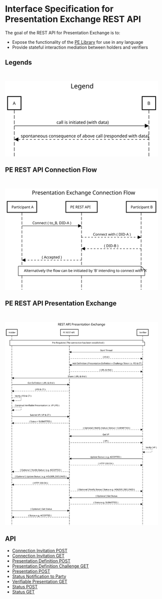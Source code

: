 # Interface Specification for Presentation Exchange REST API

The goal of the REST API for Presentation Exchange is to:

* Expose the functionality of the [PE Library](./interface_specification_of_pe_library_component.md) for use in any language
* Provide stateful interaction mediation between holders and verifiers


## Legends

<br/>

![image info](./figures/Legends.svg)


## PE REST API Connection Flow
<br/>

![image info](./figures/PE_REST_API_connection_sequence.svg)

## PE REST API Presentation Exchange

<br/>

![image info](./figures/PE_REST_API_sequence.svg)


## API
* [Connection Invitation POST](pe_openapi/apis/v1/pe_invitation_post.md)
* [Connection Invitation GET](pe_openapi/apis/v1/pe_invitation_get.md)
* [Presentation Definition POST](./pe_openapi/apis/v1/pe_definition_post.md)
* [Presentation Definition Challenge GET](./pe_openapi/apis/v1/pe_definition_get.md)
* [Presentation POST](./pe_openapi/apis/v1/pe_presentation_post.md)
* [Status Notification to Party](./pe_openapi/apis/v1/pe_presentation_status_push.md)
* [Verifiable Presentation GET](./pe_openapi/apis/v1/pe_presentation_get.md)
* [Status POST](pe_openapi/apis/v1/pe_presentation_status_post.md)
* [Status GET](./pe_openapi/apis/v1/pe_definition_get.md)

